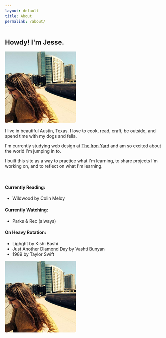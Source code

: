 ```yaml
---
layout: default
title: About
permalink: /about/
---
```


<section class="main-about">
	<h1>Howdy&#33; I'm Jesse.</h1>
	<div class="top-prof-pic"><img src="/img/jesse.png" alt="photo of Jesse Crow" alt="photo of Jesse Crow" class="profile-picture-top"></div>
	<p>I live in beautiful Austin, Texas. I love to cook, read, craft, be outside, and spend time with my dogs and fella.</p>
	<p>I'm currently studying web design at <a href="http://www.theironyard.com">The Iron Yard</a> and am so excited about the world I'm jumping in to.</p>
	<p>I built this site as a way to practice what I'm learning, to share projects I'm working on, and to reflect on what I'm learning.</p>
	<br>
	<div class="currently">
		<h4>Currently Reading:</h4>
		<ul>
			<li><span>Wildwood</span> by Colin Meloy</li>
		</ul>
		<h4>Currently Watching:</h4>
		<ul>
			<li><span>Parks & Rec</span> (always)</li>
		</ul>
		<h4>On Heavy Rotation:</h4>
		<ul>
			<li><span>Lighght</span> by Kishi Bashi</li>
			<li><span>Just Another Diamond Day</span> by Vashti Bunyan</li>
			<li><span>1989</span> by Taylor Swift</li>
		</ul>
	</div>
</section>
<section class="bottom-prof-pic"><img src="/img/jesse.png" alt="photo of Jesse Crow" alt="photo of Jesse Crow" class="profile-picture-bottom"></section>